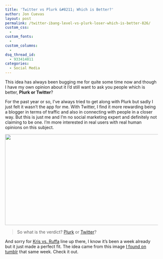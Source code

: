 ```yaml
---
title: 'Twitter vs Plurk &#8211; Which is Better?'
author: Jon Cuevas
layout: post
permalink: /twitter-ibang-level-vs-plurk-loser-which-is-better-826/
custom_css:
  - 
custom_fonts:
  - 
custom_columns:
  - 
dsq_thread_id:
  - 933414811
categories:
  - Social Media
---
```

This idea has always been bugging me for quite some time now and though I have my own opinion about it I&#8217;d still want to ask you people which is better, **Plurk or Twitter**?

<!--more-->For the past year or so, I&#8217;ve always tried to get along with Plurk but sadly I just felt it wasn&#8217;t the app for me. With Twitter, I find it more rewarding being a blogger in terms of traffic and also in connecting with people in a closer way. But this is just me and I&#8217;m no social marketing expert and definitely not claiming to be one. I&#8217;m more interested in real users with real human opinions on this subject.

<p style="text-align: center;">
  <a href="{{ site.baseurl }}/assets/images/legacy/v5/twitter-ibang-level.jpg"><img class="size-medium wp-image-827 aligncenter" title="twitter-ibang-level" src="{{ site.baseurl }}/assets/images/legacy/v5/twitter-ibang-level-579x300.jpg" alt="" width="579" height="300" /></a>
</p>

> So what is the verdict? <a href="http://www.plurk.com/" target="_blank">Plurk</a> or <a href="http://twitter.com" target="_blank">Twitter</a>?

<div class="alignright">
</div>

And sorry for [Kris vs. Ruffa][1] line up there, I know it&#8217;s been a week already but it just made a perfect fit. The idea came from this image [I found on tumblr][2] that same week. Check it out.

 [1]: http://www.pinoysoundingboard.com/2010/03/kris-aquino-issue-with-ruffa-gutierrez-will-hurt-noynoys-campaign/
 [2]: http://archondigital.tumblr.com/post/443194870/hahaha-kulet-shinelopez-pinoytumblr